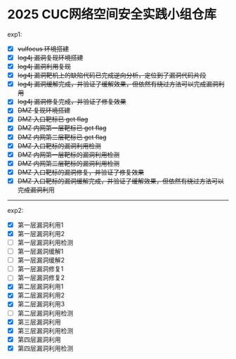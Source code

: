 # 2025 CUC网络空间安全实践小组仓库

exp1:

- [X] ~~vulfocus 环境搭建~~
- [X] ~~log4j 漏洞复现环境搭建~~
- [X] ~~log4j 漏洞利用复现~~
- [X] ~~log4j 漏洞靶机上的缺陷代码已完成逆向分析，定位到了漏洞代码片段~~
- [X] ~~log4j 漏洞缓解完成，并验证了缓解效果，但依然有绕过方法可以完成漏洞利用~~
- [X] ~~log4j 漏洞修复完成，并验证了修复效果~~
- [X] ~~DMZ 复现环境搭建~~
- [X] ~~DMZ 入口靶标已 get flag~~
- [X] ~~DMZ 内网第一层靶标已 get flag~~
- [X] ~~DMZ 内网第二层靶标已 get flag~~
- [X] ~~DMZ 入口靶标的漏洞利用检测~~
- [X] ~~DMZ 内网第一层靶标的漏洞利用检测~~
- [X] ~~DMZ 内网第二层靶标的漏洞利用检测~~
- [X] ~~DMZ 入口靶标的漏洞修复，并验证了修复效果~~
- [X] ~~DMZ 入口靶标的漏洞缓解完成，并验证了缓解效果，但依然有绕过方法可以完成漏洞利~~用

---

exp2:

- [X] 第一层漏洞利用1
- [X] 第一层漏洞利用2
- [ ] 第一层漏洞利用检测
- [ ] 第一层漏洞缓解1
- [ ] 第一层漏洞缓解2
- [ ] 第一层漏洞修复1
- [ ] 第一层漏洞修复2
- [X] 第二层漏洞利用1
- [X] 第二层漏洞利用2
- [X] 第二层漏洞利用3
- [ ] 第二层漏洞利用检测
- [X] 第三层漏洞利用
- [X] 第三层漏洞利用检测
- [X] 第四层漏洞利用
- [X] 第四层漏洞利用检测
